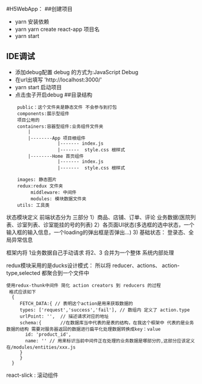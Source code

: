 #H5WebApp：
##创建项目
* yarn 安装依赖
* yarn yarn create react-app 项目名
* yarn start
## IDE调试
* 添加debug配置 debug 的方式为:JavaScript Debug  
* 在url出填写 'http://localhost:3000/'
* yarn start 启动项目
* 点击虫子开启debug
##目录结构
````$xslt
    public：这个文件夹是静态文件 不会参与到打包
    components:展示型组件
    项目公用的
    containers:容器型组件:业务组件文件夹
        |
        |--------App 项目根组件
                   |------- index.js 
                   |-------  style.css 根样式
        |--------Home 首页组件
                   |------- index.js 
                   |-------  style.css 根样式   
                           
    images: 静态图片
    redux:redux 文件夹
         middleware: 中间件
         modules: 模块数据文件夹
    utils: 工具类
````
状态模块定义
前端状态分为 三部分
1）商品、店铺、订单、评论 业务数据(医院列表、诊室列表、诊室能挂的号的列表)
2）各页面UI状态(多选框的选中状态，一个输入框的输入信息，一个loading的弹出框是否弹出...)
3) 基础状态： 登录态、全局异常信息


框架内将
1业务数据自己手动请求 将2、3 合并为一个整体 系统内部处理

redux模块采用的是ducks设计模式：
   所以将 reducer、actions、 action-type,selected 都聚合到一个文件中
   
   ````$xslt
使用redux-thunk中间件 简化 action creators 到 reducers 的过程
    格式应该如下
     {
        FETCH_DATA:{ // 表明这个action是用来获取数据的
        types: ['request','success','fail'], // 数组内 定义了 action.type
        urlPoint: '',  // 描述请求对应的地址
        schema:{       //在数据库当中代表的是表的结构，在我这个框架中 代表的是业务数据的结构 需要对服务器返回的数据进行扁平化处理数据转换成key：value
          id: 'product_id',
          name: '' // 用来标识当前中间件正在处理的业务数据是哪部分的,这部分应该定义在/modules/entities/xxx.js 
        }
        }
     }  
````
react-slick : 滚动组件
